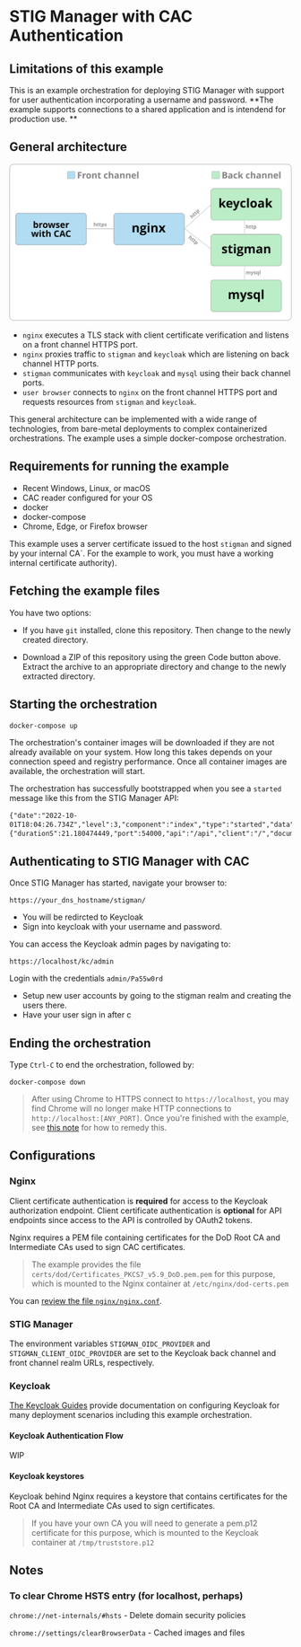 # STIG Manager with CAC Authentication

## Limitations of this example

This is an example orchestration for deploying STIG Manager with support for user authentication incorporating a username and password. **The example supports connections to a shared application and is intendend for production use.  **

## General architecture

![Keycloak native diagram](diagrams/kc-reverse-1.svg)

- `nginx` executes a TLS stack with client certificate verification and listens on a front channel HTTPS port.
- `nginx` proxies traffic to `stigman` and `keycloak` which are listening on back channel HTTP ports.
- `stigman` communicates with `keycloak` and `mysql` using their back channel ports.
- `user browser` connects to `nginx` on the front channel HTTPS port and requests resources from `stigman` and `keycloak`.

This general architecture can be implemented with a wide range of technologies, from bare-metal deployments to complex containerized orchestrations. The example uses a simple docker-compose orchestration. 

## Requirements for running the example

- Recent Windows, Linux, or macOS
- CAC reader configured for your OS
- docker
- docker-compose
- Chrome, Edge, or Firefox browser

This example uses a server certificate issued to the host `stigman` and signed by your internal CA`. For the example to work, you must have a working internal certificate authority).



## Fetching the example files

You have two options:

- If you have `git` installed, clone this repository. Then change to the newly created directory.

- Download a ZIP of this repository using the green Code button above. Extract the archive to an appropriate directory and change to the newly extracted directory.
## Starting the orchestration

```
docker-compose up
```

The orchestration's container images will be downloaded if they are not already available on your system. How long this takes depends on your connection speed and registry performance. Once all container images are available, the orchestration will start.

The orchestration has successfully bootstrapped when you see a `started` message like this from the STIG Manager API:

```
{"date":"2022-10-01T18:04:26.734Z","level":3,"component":"index","type":"started","data":{"durationS":21.180474449,"port":54000,"api":"/api","client":"/","documentation":"/docs"}}
```

## Authenticating to STIG Manager with CAC

Once STIG Manager has started, navigate your browser to:

```
https://your_dns_hostname/stigman/
```

- You will be redircted to Keycloak
- Sign into keycloak with your username and password.

You can access the Keycloak admin pages by navigating to:

```
https://localhost/kc/admin
```

Login with the credentials `admin/Pa55w0rd`
- Setup new user accounts by going to the stigman realm and creating the users there.
- Have your user sign in after c


## Ending the orchestration

Type `Ctrl-C` to end the orchestration, followed by:

```
docker-compose down
```

> After using Chrome to HTTPS connect to `https://localhost`, you may find Chrome will no longer make HTTP connections to `http://localhost:[ANY_PORT]`. Once you're finished with the example, see [this note](#to-clear-chrome-hsts-entry-for-localhost-perhaps) for how to remedy this.

## Configurations

### Nginx

Client certificate authentication is **required** for access to the Keycloak authorization endpoint. Client certificate authentication is **optional** for API endpoints since access to the API is controlled by OAuth2 tokens.

Nginx requires a PEM file containing certificates for the DoD Root CA and Intermediate CAs used to sign CAC certificates. 

> The example provides the file `certs/dod/Certificates_PKCS7_v5.9_DoD.pem.pem` for this purpose, which is mounted to the Nginx container at `/etc/nginx/dod-certs.pem`

You can [review the file `nginx/nginx.conf`](nginx/nginx.conf).

### STIG Manager

The environment variables `STIGMAN_OIDC_PROVIDER` and `STIGMAN_CLIENT_OIDC_PROVIDER` are set to the Keycloak back channel and front channel realm URLs, respectively.

### Keycloak

[The Keycloak Guides](https://www.keycloak.org/guides) provide documentation on configuring Keycloak for many deployment scenarios including this example orchestration. 
#### Keycloak Authentication Flow

WIP




#### Keycloak keystores

Keycloak behind Nginx requires a keystore that contains certificates for the Root CA and Intermediate CAs used to sign certificates. 

> If you have your own CA you will need to generate a pem.p12 certificate for this purpose, which is mounted to the Keycloak container at `/tmp/truststore.p12`


## Notes
### To clear Chrome HSTS entry (for localhost, perhaps)

`chrome://net-internals/#hsts` -  Delete domain security policies

`chrome://settings/clearBrowserData` - Cached images and files





